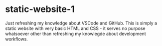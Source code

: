# static-website-1
Just refreshing my knowledge about VSCode and GitHub.
This is simply a static website with very basic HTML and CSS - it serves no purpose whatsoever other than refreshing my knowlegde about development workflows.